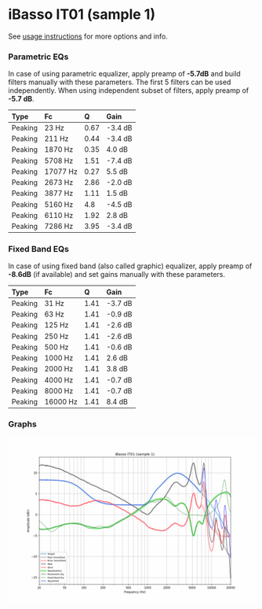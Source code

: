 # iBasso IT01 (sample 1)
See [usage instructions](https://github.com/jaakkopasanen/AutoEq#usage) for more options and info.

### Parametric EQs
In case of using parametric equalizer, apply preamp of **-5.7dB** and build filters manually
with these parameters. The first 5 filters can be used independently.
When using independent subset of filters, apply preamp of **-5.7 dB**.

| Type    | Fc       |    Q | Gain    |
|:--------|:---------|:-----|:--------|
| Peaking | 23 Hz    | 0.67 | -3.4 dB |
| Peaking | 211 Hz   | 0.44 | -3.4 dB |
| Peaking | 1870 Hz  | 0.35 | 4.0 dB  |
| Peaking | 5708 Hz  | 1.51 | -7.4 dB |
| Peaking | 17077 Hz | 0.27 | 5.5 dB  |
| Peaking | 2673 Hz  | 2.86 | -2.0 dB |
| Peaking | 3877 Hz  | 1.11 | 1.5 dB  |
| Peaking | 5160 Hz  | 4.8  | -4.5 dB |
| Peaking | 6110 Hz  | 1.92 | 2.8 dB  |
| Peaking | 7286 Hz  | 3.95 | -3.4 dB |

### Fixed Band EQs
In case of using fixed band (also called graphic) equalizer, apply preamp of **-8.6dB**
(if available) and set gains manually with these parameters.

| Type    | Fc       |    Q | Gain    |
|:--------|:---------|:-----|:--------|
| Peaking | 31 Hz    | 1.41 | -3.7 dB |
| Peaking | 63 Hz    | 1.41 | -0.9 dB |
| Peaking | 125 Hz   | 1.41 | -2.6 dB |
| Peaking | 250 Hz   | 1.41 | -2.6 dB |
| Peaking | 500 Hz   | 1.41 | -0.6 dB |
| Peaking | 1000 Hz  | 1.41 | 2.6 dB  |
| Peaking | 2000 Hz  | 1.41 | 3.8 dB  |
| Peaking | 4000 Hz  | 1.41 | -0.7 dB |
| Peaking | 8000 Hz  | 1.41 | -0.7 dB |
| Peaking | 16000 Hz | 1.41 | 8.4 dB  |

### Graphs
![](./iBasso%20IT01%20(sample%201).png)